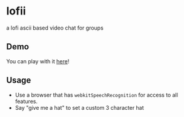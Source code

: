 lofii
=================

a lofi ascii based video chat for groups

## Demo

You can play with it [here](https://meep-chat-fork.glitch.me)!

## Usage

- Use a browser that has `webkitSpeechRecognition` for access to all features.
- Say "give me a hat" to set a custom 3 character hat


